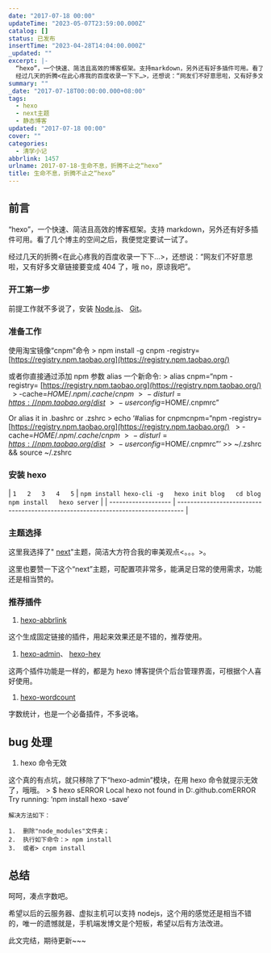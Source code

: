 ```yaml
---
date: "2017-07-18 00:00"
updateTime: "2023-05-07T23:59:00.000Z"
catalog: []
status: 已发布
insertTime: "2023-04-28T14:04:00.000Z"
_updated: ""
excerpt: |-
  “hexo”，一个快速、简洁且高效的博客框架。支持markdown，另外还有好多插件可用。看了几个博主的空间之后，我便觉定要试一试了。
  经过几天的折腾<在此心疼我的百度收录一下下…>，还想说：“网友们不好意思啦，又有好多文章链接要变成404了，哦no，原谅我吧”。
summary: ""
_date: "2017-07-18T00:00:00.000+08:00"
tags:
  - hexo
  - next主题
  - 静态博客
updated: "2017-07-18 00:00"
cover: ""
categories:
  - 清学小记
abbrlink: 1457
urlname: 2017-07-18-生命不息，折腾不止之“hexo”
title: 生命不息，折腾不止之“hexo”
---
```


## 前言

“hexo”，一个快速、简洁且高效的博客框架。支持 markdown，另外还有好多插件可用。看了几个博主的空间之后，我便觉定要试一试了。

经过几天的折腾<在此心疼我的百度收录一下下…>，还想说：“网友们不好意思啦，又有好多文章链接要变成 404 了，哦 no，原谅我吧”。

### 开工第一步

前提工作就不多说了，安装 [Node.js](http://nodejs.org/)、 [Git](http://git-scm.com/)。

### 准备工作

使用淘宝镜像“cnpm”命令 > npm install -g cnpm -registry= [https://registry.npm.taobao.org](https://registry.npm.taobao.org/)

或者你直接通过添加 npm 参数 alias 一个新命令: > alias cnpm=“npm -registry= [https://registry.npm.taobao.org](https://registry.npm.taobao.org/)   > -cache=_HOME_/._npm_/._cache_/*cnpm*  >  − *disturl* = [_https_ : //_npm_._taobao_._org_/_dist_](*https* : //_npm_._taobao_._org_/_dist_)  >  − *userconfig*=HOME/.cnpmrc”

Or alias it in .bashrc or .zshrc > echo ‘#alias for cnpmcnpm=“npm -registry= [https://registry.npm.taobao.org](https://registry.npm.taobao.org/)   > -cache=_HOME_/._npm_/._cache_/*cnpm*  >  − *disturl* = [_https_ : //_npm_._taobao_._org_/_dist_](*https* : //_npm_._taobao_._org_/_dist_)  >  − *userconfig*=HOME/.cnpmrc”’ >> ~/.zshrc && source ~/.zshrc

### 安装 hexo

| `1  
2  
3  
4  
5` | `npm install hexo-cli -g  
hexo init blog  
cd blog  
npm install  
hexo server` |
| ------------------- | -------------------------------------------------------------------------------- |

### 主题选择

这里我选择了" [next](http://theme-next.iissnan.com/)"主题，简洁大方符合我的审美观点<。。。>。

这里也要赞一下这个“next”主题，可配置项非常多，能满足日常的使用需求，功能还是相当赞的。

### 推荐插件

1. [hexo-abbrlink](https://github.com/rozbo/hexo-abbrlink)

这个生成固定链接的插件，用起来效果还是不错的，推荐使用。

1. [hexo-admin](https://github.com/jaredly/hexo-admin)、 [hexo-hey](https://github.com/nihgwu/hexo-hey)

这两个插件功能是一样的，都是为 hexo 博客提供个后台管理界面，可根据个人喜好使用。

1. [hexo-wordcount](https://github.com/willin/hexo-wordcount)

字数统计，也是一个必备插件，不多说咯。

## bug 处理

1. hexo 命令无效

这个真的有点坑，就只移除了下“hexo-admin”模块，在用 hexo 命令就提示无效了，哦哦。 > $ hexo sERROR Local hexo not found in D:.github.comERROR Try running: ‘npm install hexo -save’

```text
解决方法如下：

1.  删除"node_modules"文件夹；
2.  执行如下命令：> npm install
3.  或者> cnpm install
```

## 总结

呵呵，凑点字数吧。

希望以后的云服务器、虚拟主机可以支持 nodejs，这个用的感觉还是相当不错的，唯一的遗憾就是，手机端发博文是个短板，希望以后有方法改进。

此文完结，期待更新~~~
